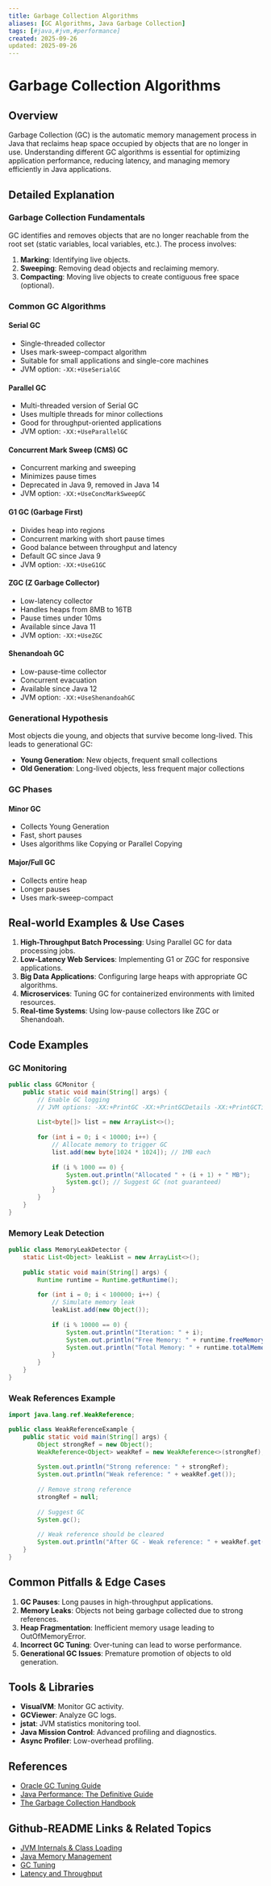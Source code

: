 ```yaml
---
title: Garbage Collection Algorithms
aliases: [GC Algorithms, Java Garbage Collection]
tags: [#java,#jvm,#performance]
created: 2025-09-26
updated: 2025-09-26
---
```


# Garbage Collection Algorithms

## Overview

Garbage Collection (GC) is the automatic memory management process in Java that reclaims heap space occupied by objects that are no longer in use. Understanding different GC algorithms is essential for optimizing application performance, reducing latency, and managing memory efficiently in Java applications.

## Detailed Explanation

### Garbage Collection Fundamentals

GC identifies and removes objects that are no longer reachable from the root set (static variables, local variables, etc.). The process involves:

1. **Marking**: Identifying live objects.
2. **Sweeping**: Removing dead objects and reclaiming memory.
3. **Compacting**: Moving live objects to create contiguous free space (optional).

### Common GC Algorithms

#### Serial GC

- Single-threaded collector
- Uses mark-sweep-compact algorithm
- Suitable for small applications and single-core machines
- JVM option: `-XX:+UseSerialGC`

#### Parallel GC

- Multi-threaded version of Serial GC
- Uses multiple threads for minor collections
- Good for throughput-oriented applications
- JVM option: `-XX:+UseParallelGC`

#### Concurrent Mark Sweep (CMS) GC

- Concurrent marking and sweeping
- Minimizes pause times
- Deprecated in Java 9, removed in Java 14
- JVM option: `-XX:+UseConcMarkSweepGC`

#### G1 GC (Garbage First)

- Divides heap into regions
- Concurrent marking with short pause times
- Good balance between throughput and latency
- Default GC since Java 9
- JVM option: `-XX:+UseG1GC`

#### ZGC (Z Garbage Collector)

- Low-latency collector
- Handles heaps from 8MB to 16TB
- Pause times under 10ms
- Available since Java 11
- JVM option: `-XX:+UseZGC`

#### Shenandoah GC

- Low-pause-time collector
- Concurrent evacuation
- Available since Java 12
- JVM option: `-XX:+UseShenandoahGC`

### Generational Hypothesis

Most objects die young, and objects that survive become long-lived. This leads to generational GC:

- **Young Generation**: New objects, frequent small collections
- **Old Generation**: Long-lived objects, less frequent major collections

### GC Phases

#### Minor GC

- Collects Young Generation
- Fast, short pauses
- Uses algorithms like Copying or Parallel Copying

#### Major/Full GC

- Collects entire heap
- Longer pauses
- Uses mark-sweep-compact

## Real-world Examples & Use Cases

1. **High-Throughput Batch Processing**: Using Parallel GC for data processing jobs.
2. **Low-Latency Web Services**: Implementing G1 or ZGC for responsive applications.
3. **Big Data Applications**: Configuring large heaps with appropriate GC algorithms.
4. **Microservices**: Tuning GC for containerized environments with limited resources.
5. **Real-time Systems**: Using low-pause collectors like ZGC or Shenandoah.

## Code Examples

### GC Monitoring

```java
public class GCMonitor {
    public static void main(String[] args) {
        // Enable GC logging
        // JVM options: -XX:+PrintGC -XX:+PrintGCDetails -XX:+PrintGCTimeStamps
        
        List<byte[]> list = new ArrayList<>();
        
        for (int i = 0; i < 10000; i++) {
            // Allocate memory to trigger GC
            list.add(new byte[1024 * 1024]); // 1MB each
            
            if (i % 1000 == 0) {
                System.out.println("Allocated " + (i + 1) + " MB");
                System.gc(); // Suggest GC (not guaranteed)
            }
        }
    }
}
```

### Memory Leak Detection

```java
public class MemoryLeakDetector {
    static List<Object> leakList = new ArrayList<>();
    
    public static void main(String[] args) {
        Runtime runtime = Runtime.getRuntime();
        
        for (int i = 0; i < 100000; i++) {
            // Simulate memory leak
            leakList.add(new Object());
            
            if (i % 10000 == 0) {
                System.out.println("Iteration: " + i);
                System.out.println("Free Memory: " + runtime.freeMemory() / (1024 * 1024) + " MB");
                System.out.println("Total Memory: " + runtime.totalMemory() / (1024 * 1024) + " MB");
            }
        }
    }
}
```

### Weak References Example

```java
import java.lang.ref.WeakReference;

public class WeakReferenceExample {
    public static void main(String[] args) {
        Object strongRef = new Object();
        WeakReference<Object> weakRef = new WeakReference<>(strongRef);
        
        System.out.println("Strong reference: " + strongRef);
        System.out.println("Weak reference: " + weakRef.get());
        
        // Remove strong reference
        strongRef = null;
        
        // Suggest GC
        System.gc();
        
        // Weak reference should be cleared
        System.out.println("After GC - Weak reference: " + weakRef.get());
    }
}
```

## Common Pitfalls & Edge Cases

1. **GC Pauses**: Long pauses in high-throughput applications.
2. **Memory Leaks**: Objects not being garbage collected due to strong references.
3. **Heap Fragmentation**: Inefficient memory usage leading to OutOfMemoryError.
4. **Incorrect GC Tuning**: Over-tuning can lead to worse performance.
5. **Generational GC Issues**: Premature promotion of objects to old generation.

## Tools & Libraries

- **VisualVM**: Monitor GC activity.
- **GCViewer**: Analyze GC logs.
- **jstat**: JVM statistics monitoring tool.
- **Java Mission Control**: Advanced profiling and diagnostics.
- **Async Profiler**: Low-overhead profiling.

## References

- [Oracle GC Tuning Guide](https://docs.oracle.com/en/java/javase/17/gctuning/)
- [Java Performance: The Definitive Guide](https://www.amazon.com/Java-Performance-Definitive-Guide-Getting/dp/1449358454)
- [The Garbage Collection Handbook](https://www.amazon.com/Garbage-Collection-Handbook-Management-Algorithms/dp/1420082795)

## Github-README Links & Related Topics

- [JVM Internals & Class Loading](../jvm-internals-and-class-loading/README.md)
- [Java Memory Management](../java-memory-management/README.md)
- [GC Tuning](../gc-tuning/README.md)
- [Latency and Throughput](../latency-and-throughput/README.md)
